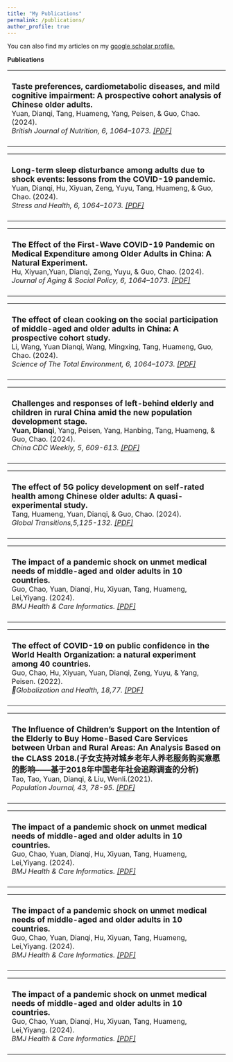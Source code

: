 ```yaml
---
title: "My Publications"
permalink: /publications/
author_profile: true
---
```


You can also find my articles on my <u><a href="https://scholar.google.com/citations?user=FuMYOfEAAAAJ&hl=zh-CN">google scholar profile</a>.</u>

<strong>Publications</strong> <br>

<table style="border: none; border-collapse: collapse; font-size: 16px;">
<tbody>  <tr>  <td style="vertical-align: top; padding: 10px; border: none;"> 
<p>
<strong style="font-size: 18px;">Taste preferences, cardiometabolic diseases, and mild cognitive impairment: A prospective cohort analysis of Chinese older adults.</strong> <br>
Yuan, Dianqi, Tang, Huameng, Yang, Peisen, & Guo, Chao. (2024). <br>
<i>British Journal of Nutrition, 6, 1064–1073. <a href="https://www.cambridge.org/core/journals/british-journal-of-nutrition/article/abs/taste-preferences-cardiometabolic-diseases-and-mild-cognitive-impairment-a-prospective-cohort-analysis-of-older-chinese-adults/7D5973C862DD792A58D85695AC57FBA3"> [PDF] </a> </i>  
</p> </td> </tr> </tbody> </table>


<table style="border: none; border-collapse: collapse; font-size: 16px;">
<tbody>  <tr>  <td style="vertical-align: top; padding: 10px; border: none;"> 
<p>
<strong style="font-size: 18px;">Long-term sleep disturbance among adults due to shock events: lessons from the COVID-19 pandemic.</strong> <br>
Yuan, Dianqi, Hu, Xiyuan, Zeng, Yuyu, Tang, Huameng, & Guo, Chao. (2024). <br>
<i>Stress and Health, 6, 1064–1073. <a href="https://onlinelibrary.wiley.com/doi/10.1002/smi.3385"> [PDF] </a> </i>  
</p> </td> </tr> </tbody> </table>

<table style="border: none; border-collapse: collapse; font-size: 16px;">
<tbody>  <tr>  <td style="vertical-align: top; padding: 10px; border: none;"> 
<p>
<strong style="font-size: 18px;">The Effect of the First-Wave COVID-19 Pandemic on Medical Expenditure among Older Adults in China: A Natural Experiment.</strong> <br>
Hu, Xiyuan,Yuan, Dianqi, Zeng, Yuyu, & Guo, Chao. (2024). <br>
<i> Journal of Aging & Social Policy, 6, 1064–1073. <a href="https://www.tandfonline.com/doi/abs/10.1080/08959420.2024.2348967"> [PDF] </a> </i>  
</p> </td> </tr> </tbody> </table>

<table style="border: none; border-collapse: collapse; font-size: 16px;">
<tbody>  <tr>  <td style="vertical-align: top; padding: 10px; border: none;"> 
<p>
<strong style="font-size: 18px;">The effect of clean cooking on the social participation of middle-aged and older adults in China: A prospective cohort study.</strong> <br>
Li, Wang, Yuan Dianqi, Wang, Mingxing, Tang, Huameng, Guo, Chao. (2024). <br>
<i> Science of The Total Environment, 6, 1064–1073. <a href="https://www.tandfonline.com/doi/abs/10.1080/08959420.2024.2348967"> [PDF] </a> </i>  
</p> </td> </tr> </tbody> </table>


<table style="border: none; border-collapse: collapse; font-size: 16px;">
<tbody>  <tr>  <td style="vertical-align: top; padding: 10px; border: none;"> 
<p>
<strong style="font-size: 18px;">Challenges and responses of left-behind elderly and children in rural China amid the new population development stage.</strong> <br>
<strong>Yuan, Dianqi</strong>, Yang, Peisen, Yang, Hanbing, Tang, Huameng, & Guo, Chao. (2024). <br>
<i> China CDC Weekly, 5, 609-613. <a href="https://www.tandfonline.com/doi/abs/10.1080/08959420.2024.2348967"> [PDF] </a> </i>  
</p> </td> </tr> </tbody> </table>



<table style="border: none; border-collapse: collapse; font-size: 16px;">
<tbody>  <tr>  <td style="vertical-align: top; padding: 10px; border: none;"> 
<p>
<strong style="font-size: 18px;">The effect of 5G policy development on self-rated health among Chinese older adults: A quasi-experimental study.</strong> <br>
Tang, Huameng, Yuan, Dianqi, & Guo, Chao. (2024). <br>
<i> Global Transitions,5,125-132. <a href="https://www.tandfonline.com/doi/abs/10.1080/08959420.2024.2348967"> [PDF] </a> </i>  
</p> </td> </tr> </tbody> </table>


<table style="border: none; border-collapse: collapse; font-size: 16px;">
<tbody>  <tr>  <td style="vertical-align: top; padding: 10px; border: none;"> 
<p>
<strong style="font-size: 18px;">The impact of a pandemic shock on unmet medical needs of middle-aged and older adults in 10 countries.</strong> <br>
Guo, Chao, Yuan, Dianqi, Hu, Xiyuan, Tang, Huameng, Lei,Yiyang. (2024). <br>
<i> BMJ Health & Care Informatics. <a href="https://www.tandfonline.com/doi/abs/10.1080/08959420.2024.2348967"> [PDF] </a> </i>  
</p> </td> </tr> </tbody> </table>



<table style="border: none; border-collapse: collapse; font-size: 16px;">
<tbody>  <tr>  <td style="vertical-align: top; padding: 10px; border: none;"> 
<p>
<strong style="font-size: 18px;">The effect of COVID-19 on public confidence in the World Health Organization: a natural experiment among 40 countries. </strong> <br>
Guo, Chao, Hu, Xiyuan, Yuan, Dianqi, Zeng, Yuyu, & Yang, Peisen. (2022). <br>
<i> Globalization and Health, 18,77. <a href="https://link.springer.com/article/10.1186/s12992-022-00872-y"> [PDF] </a> </i>  
</p> </td> </tr> </tbody> </table>


<table style="border: none; border-collapse: collapse; font-size: 16px;">
<tbody>  <tr>  <td style="vertical-align: top; padding: 10px; border: none;"> 
<p>
<strong style="font-size: 18px;">The Influence of Children’s Support on the Intention of the Elderly to Buy Home-Based Care Services between Urban and Rural Areas: An Analysis Based on the CLASS 2018.(子女支持对城乡老年人养老服务购买意愿的影响——基于2018年中国老年社会追踪调查的分析)</strong> <br>
Tao, Tao, Yuan, Dianqi, & Liu, Wenli.(2021). <br>
<i> Population Journal, 43, 78-95. <a href="https://www.cnki.net/KCMS/detail/detail.aspx?dbcode=CJFD&dbname=CJFDLAST2021&filename=RKXK202101007&uniplatform=OVERSEA&v=LLfdEnNsKsvS27L1BI4CXDNkHlZXMfmvitjVnpQ9c2-mOyzlHF0rizbmBtFvDgcG"> [PDF] </a> </i>  
</p> </td> </tr> </tbody> </table>


<table style="border: none; border-collapse: collapse; font-size: 16px;">
<tbody>  <tr>  <td style="vertical-align: top; padding: 10px; border: none;"> 
<p>
<strong style="font-size: 18px;">The impact of a pandemic shock on unmet medical needs of middle-aged and older adults in 10 countries.</strong> <br>
Guo, Chao, Yuan, Dianqi, Hu, Xiyuan, Tang, Huameng, Lei,Yiyang. (2024). <br>
<i> BMJ Health & Care Informatics. <a href="https://www.tandfonline.com/doi/abs/10.1080/08959420.2024.2348967"> [PDF] </a> </i>  
</p> </td> </tr> </tbody> </table>

<table style="border: none; border-collapse: collapse; font-size: 16px;">
<tbody>  <tr>  <td style="vertical-align: top; padding: 10px; border: none;"> 
<p>
<strong style="font-size: 18px;">The impact of a pandemic shock on unmet medical needs of middle-aged and older adults in 10 countries.</strong> <br>
Guo, Chao, Yuan, Dianqi, Hu, Xiyuan, Tang, Huameng, Lei,Yiyang. (2024). <br>
<i> BMJ Health & Care Informatics. <a href="https://www.tandfonline.com/doi/abs/10.1080/08959420.2024.2348967"> [PDF] </a> </i>  
</p> </td> </tr> </tbody> </table>


<table style="border: none; border-collapse: collapse; font-size: 16px;">
<tbody>  <tr>  <td style="vertical-align: top; padding: 10px; border: none;"> 
<p>
<strong style="font-size: 18px;">The impact of a pandemic shock on unmet medical needs of middle-aged and older adults in 10 countries.</strong> <br>
Guo, Chao, Yuan, Dianqi, Hu, Xiyuan, Tang, Huameng, Lei,Yiyang. (2024). <br>
<i> BMJ Health & Care Informatics. <a href="https://www.tandfonline.com/doi/abs/10.1080/08959420.2024.2348967"> [PDF] </a> </i>  
</p> </td> </tr> </tbody> </table>
